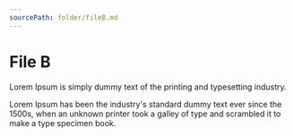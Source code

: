 ```yaml
---
sourcePath: folder/fileB.md
---
```

# File B

Lorem Ipsum is simply dummy text of the printing and typesetting industry.


Lorem Ipsum has been the industry's standard dummy text ever since the 1500s, when an unknown printer took a galley of type and scrambled it to make a type specimen book.

